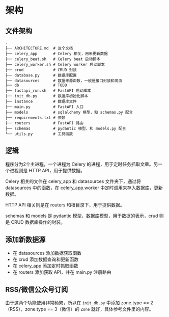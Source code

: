 # 架构

## 文件架构

```plaintext
.
├── ARCHITECTURE.md  # 这个文档
├── celery_app       # Celery 相关，用来更新数据
├── celery_beat.sh   # Celery beat 启动脚本
├── celery_worker.sh # Celery worker 启动脚本
├── crud             # CRUD 封装
├── database.py      # 数据库配置
├── datasources      # 数据来源函数，一般是接口封装和爬虫
├── db               # TODO
├── fastapi_run.sh   # FastAPI 启动脚本
├── init_db.py       # 数据库初始化脚本
├── instance         # 数据库文件
├── main.py          # FastAPI 入口
├── models           # sqlalchemy 模型，和 schemas.py 配合
├── requirements.txt # 依赖
├── routers          # FastAPI 路由
├── schemas          # pydantic 模型，和 models.py 配合
└── utils.py         # 工具函数
```

## 逻辑

程序分为2个主进程，一个进程为 Celery 的进程，用于定时任务抓取文章。另一个进程则是 HTTP API，用于提供数据。

Celery 相关的文件在 celery_app 和 datasources 文件夹下，通过将 datasources 中的函数，在 celery_app.worker 中定时调用来存入数据库，更新数据。

HTTP API 相关则是在 routers 和根目录下，用于提供数据。

schemas 和 models 是 pydantic 模型，数据库模型，用于数据的表示，crud 则是 CRUD 数据库操作的封装。

## 添加新数据源

- 在 datasources 添加数据获取函数
- 在 crud 添加数据查询和更新函数
- 在 celery_app 添加定时抓取函数
- 在 routers 添加获取 API，并在 main.py 注册路由

## RSS/微信公众号订阅

由于这两个功能使用非常频繁，所以在 `init_db.py` 中添加 zone.type == 2（RSS），zone.type == 3（微信）的 `Zone` 就好，具体参考文件里的内容。
